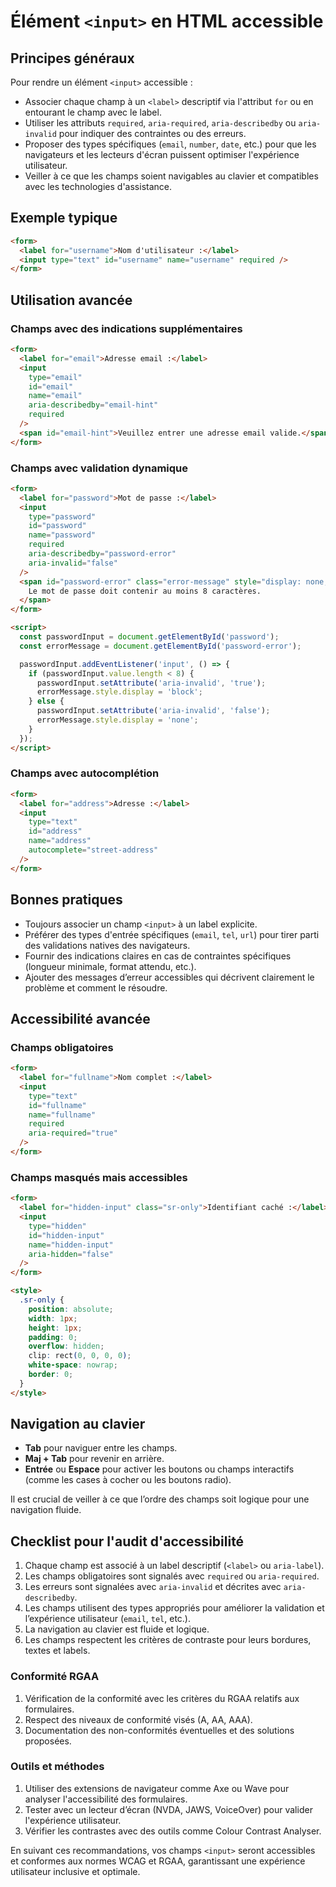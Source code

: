 # Élément `<input>` en HTML accessible

## Principes généraux

Pour rendre un élément `<input>` accessible :

- Associer chaque champ à un `<label>` descriptif via l'attribut `for` ou en entourant le champ avec le label.
- Utiliser les attributs `required`, `aria-required`, `aria-describedby` ou `aria-invalid` pour indiquer des contraintes ou des erreurs.
- Proposer des types spécifiques (`email`, `number`, `date`, etc.) pour que les navigateurs et les lecteurs d'écran puissent optimiser l'expérience utilisateur.
- Veiller à ce que les champs soient navigables au clavier et compatibles avec les technologies d'assistance.

## Exemple typique

```html
<form>
  <label for="username">Nom d'utilisateur :</label>
  <input type="text" id="username" name="username" required />
</form>
```

## Utilisation avancée

### Champs avec des indications supplémentaires

```html
<form>
  <label for="email">Adresse email :</label>
  <input
    type="email"
    id="email"
    name="email"
    aria-describedby="email-hint"
    required
  />
  <span id="email-hint">Veuillez entrer une adresse email valide.</span>
</form>
```

### Champs avec validation dynamique

```html
<form>
  <label for="password">Mot de passe :</label>
  <input
    type="password"
    id="password"
    name="password"
    required
    aria-describedby="password-error"
    aria-invalid="false"
  />
  <span id="password-error" class="error-message" style="display: none;">
    Le mot de passe doit contenir au moins 8 caractères.
  </span>
</form>

<script>
  const passwordInput = document.getElementById('password');
  const errorMessage = document.getElementById('password-error');

  passwordInput.addEventListener('input', () => {
    if (passwordInput.value.length < 8) {
      passwordInput.setAttribute('aria-invalid', 'true');
      errorMessage.style.display = 'block';
    } else {
      passwordInput.setAttribute('aria-invalid', 'false');
      errorMessage.style.display = 'none';
    }
  });
</script>
```

### Champs avec autocomplétion

```html
<form>
  <label for="address">Adresse :</label>
  <input
    type="text"
    id="address"
    name="address"
    autocomplete="street-address"
  />
</form>
```

## Bonnes pratiques

- Toujours associer un champ `<input>` à un label explicite.
- Préférer des types d'entrée spécifiques (`email`, `tel`, `url`) pour tirer parti des validations natives des navigateurs.
- Fournir des indications claires en cas de contraintes spécifiques (longueur minimale, format attendu, etc.).
- Ajouter des messages d’erreur accessibles qui décrivent clairement le problème et comment le résoudre.

## Accessibilité avancée

### Champs obligatoires

```html
<form>
  <label for="fullname">Nom complet :</label>
  <input
    type="text"
    id="fullname"
    name="fullname"
    required
    aria-required="true"
  />
</form>
```

### Champs masqués mais accessibles

```html
<form>
  <label for="hidden-input" class="sr-only">Identifiant caché :</label>
  <input
    type="hidden"
    id="hidden-input"
    name="hidden-input"
    aria-hidden="false"
  />
</form>

<style>
  .sr-only {
    position: absolute;
    width: 1px;
    height: 1px;
    padding: 0;
    overflow: hidden;
    clip: rect(0, 0, 0, 0);
    white-space: nowrap;
    border: 0;
  }
</style>
```

## Navigation au clavier

- **Tab** pour naviguer entre les champs.
- **Maj + Tab** pour revenir en arrière.
- **Entrée** ou **Espace** pour activer les boutons ou champs interactifs (comme les cases à cocher ou les boutons radio).

Il est crucial de veiller à ce que l’ordre des champs soit logique pour une navigation fluide.

## Checklist pour l'audit d'accessibilité

1. Chaque champ est associé à un label descriptif (`<label>` ou `aria-label`).
2. Les champs obligatoires sont signalés avec `required` ou `aria-required`.
3. Les erreurs sont signalées avec `aria-invalid` et décrites avec `aria-describedby`.
4. Les champs utilisent des types appropriés pour améliorer la validation et l’expérience utilisateur (`email`, `tel`, etc.).
5. La navigation au clavier est fluide et logique.
6. Les champs respectent les critères de contraste pour leurs bordures, textes et labels.

### Conformité RGAA

1. Vérification de la conformité avec les critères du RGAA relatifs aux formulaires.
2. Respect des niveaux de conformité visés (A, AA, AAA).
3. Documentation des non-conformités éventuelles et des solutions proposées.

### Outils et méthodes

1. Utiliser des extensions de navigateur comme Axe ou Wave pour analyser l'accessibilité des formulaires.
2. Tester avec un lecteur d’écran (NVDA, JAWS, VoiceOver) pour valider l'expérience utilisateur.
3. Vérifier les contrastes avec des outils comme Colour Contrast Analyser.

En suivant ces recommandations, vos champs `<input>` seront accessibles et conformes aux normes WCAG et RGAA, garantissant une expérience utilisateur inclusive et optimale.
